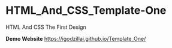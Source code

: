 # HTML_And_CSS_Template-One
HTML And CSS The First Design

**Demo Website**
https://igodzillai.github.io/Template_One/
